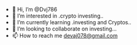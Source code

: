 - 👋 Hi, I’m @Dvj786
- 👀 I’m interested in .crypto investing..
- 🌱 I’m currently learning .investing and Cryptos..
- 💞️ I’m looking to collaborate on investing...
- 📫 How to reach me   devaj078@gmail.com



<!---
Dvj786/Dvj786 is a ✨ special ✨ repository because its `README.md` (this file) appears on your GitHub profile.
You can click the Preview link to take a look at your changes.
--->
